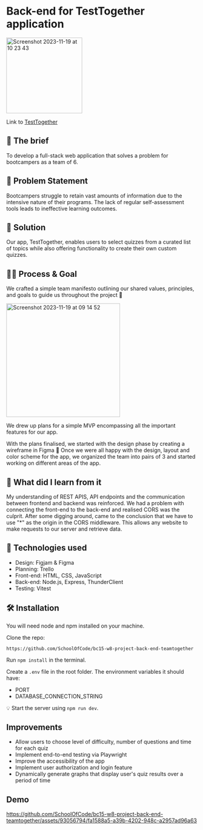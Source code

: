 # Back-end for TestTogether application

<a href="https://bc15-w8-project-front-end-teamtogether.vercel.app/" ><img width="200" alt="Screenshot 2023-11-19 at 10 23 43" src="https://github.com/SchoolOfCode/bc15-w8-project-back-end-teamtogether/assets/93056794/6cb48d26-ff98-4b44-b33e-e6adf1bdbf48"></a>

Link to <a href="https://bc15-w8-project-front-end-teamtogether.vercel.app/">TestTogether</a>

## 💼 The brief

To develop a full-stack web application that solves a problem for bootcampers as a team of 6.

## 🧠 Problem Statement

Bootcampers struggle to retain vast amounts of information due to the intensive nature of their programs. The lack of regular self-assessment tools leads to ineffective learning outcomes. 

## 🔖 Solution 

Our app, TestTogether, enables users to select quizzes from a curated list of topics while also offering functionality to create their own custom quizzes.

## 💪🏽 Process & Goal

We crafted a simple team manifesto outlining our shared values, principles, and goals to guide us throughout the project 📕

<img width="300" alt="Screenshot 2023-11-19 at 09 14 52" src="https://github.com/SchoolOfCode/bc15-w8-project-back-end-teamtogether/assets/93056794/55e41d42-a881-4b07-b684-2a3fbb2cc060">


We drew up plans for a simple MVP encompassing all the important features for our app. 

With the plans finalised, we started with the design phase by creating a wireframe in Figma 🎨 
Once we were all happy with the design, layout and color scheme for the app, we organized the team into pairs of 3 and started working on different areas of the app. 

## 🤔 What did I learn from it

My understanding of REST APIS, API endpoints and the communication between frontend and backend was reinforced. 
We had a problem with connecting the front-end to the back-end and realised CORS was the culprit. After some digging around, came to the conclusion that we have to use "*" as the origin in the CORS middleware. This allows any website to make requests to our server and retrieve data. 


## 📡 Technologies used

- Design: Figjam & Figma
- Planning: Trello
- Front-end: HTML, CSS, JavaScript
- Back-end: Node.js, Express, ThunderClient
- Testing: Vitest 


## 🛠️ Installation

You will need node and npm installed on your machine.

Clone the repo:

`https://github.com/SchoolOfCode/bc15-w8-project-back-end-teamtogether`

Run `npm install` in the terminal.

Create a `.env` file in the root folder. The environment variables it should have:

- PORT
- DATABASE_CONNECTION_STRING

💡 Start the server using `npm run dev`.


## Improvements

- Allow users to choose level of difficulty, number of questions and time for each quiz
- Implement end-to-end testing via Playwright
- Improve the accessibility of the app 
- Implement user authorization and login feature
- Dynamically generate graphs that display user's quiz results over a period of time



## Demo 




https://github.com/SchoolOfCode/bc15-w8-project-back-end-teamtogether/assets/93056794/fa1588a5-a39b-4202-948c-a2957ad96a63




